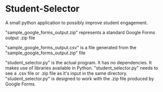 # Student-Selector
A small python application to possibly improve student engagement.

"sample_google_forms_output.zip" represents a standard Google Forms output .zip file

"sample_google_forms_output.csv" is a file generated from the "sample_google_forms_output.zip" file

"student_selector.py" is the actual program. It has no dependencies. It makes use of libraries available in Python.
"student_selector.py" needs to see a .csv file or .zip file as it's input in the same directory.
"student_selector.py" is designed to work with the .zip file produced by Google Forms.
